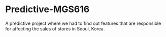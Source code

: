 # Predictive-MGS616
A predictive project where we had to find out features that are responsible for affecting the sales of stores in Seoul, Korea. 
